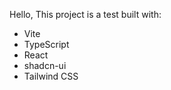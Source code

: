  Hello, This project is a test built with:
- Vite
- TypeScript
- React
- shadcn-ui
- Tailwind CSS


